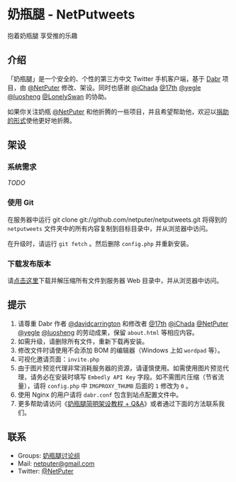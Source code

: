 奶瓶腿 - NetPutweets
====================
抱着奶瓶腿 享受推的乐趣

介绍
----

「奶瓶腿」是一个安全的、个性的第三方中文 Twitter 手机客户端，基于 [Dabr](http://code.google.com/p/dabr) 项目，由 [@NetPuter](https://twitter.com/NetPuter) 修改、架设。同时也感谢 [@iChada](https://twitter.com/iChada) [@17th](https://twitter.com/17th) [@yegle](https://twitter.com/yegle) [@luosheng](https://twitter.com/luosheng) [@LonelySwan](https://twitter.com/LonelySwan) 的协助。

如果你关注奶瓶 [@NetPuter](https://twitter.com/NetPuter) 和他折腾的一些项目，并且希望帮助他，欢迎以[捐助的形式](http://netputer.me/donate/)使他更好地折腾。

架设
----

### 系统需求 ###

_TODO_

### 使用 Git ###

在服务器中运行
    git clone git://github.com/netputer/netputweets.git
将得到的 `netputweets` 文件夹中的所有内容复制到目标目录中，并从浏览器中访问。

在升级时，请运行 `git fetch` 。然后删除 `config.php` 并重新安装。

### 下载发布版本 ###

请[点击这里](https://github.com/netputer/netputweets/archives/master)下载并解压缩所有文件到服务器 Web 目录中，并从浏览器中访问。

提示
----

1. 请尊重 Dabr 作者 [@davidcarrington](https://twitter.com/davidcarrington) 和修改者 [@17th](https://twitter.com/17th) [@iChada](https://twitter.com/iChada) [@NetPuter](https://twitter.com/NetPuter) [@yegle](https://twitter.com/yegle) [@luosheng](https://twitter.com/luosheng) 的劳动成果，保留 `about.html` 等相应内容。
2. 如需升级，请删除所有文件，重新下载再安装。
3. 修改文件时请使用不会添加 BOM 的编辑器（Windows 上如 `wordpad` 等）。
4. 可视化邀请页面：`invite.php`
5. 由于图片预览代理非常消耗服务器的资源，请谨慎使用。如需使用图片预览代理，请务必在安装时填写 `Embedly API Key` 字段。如不需图片压缩（节省流量），请将 `config.php` 中 `IMGPROXY_THUMB` 后面的 `1` 修改为 `0` 。
6. 使用 Nginx 的用户请将 `dabr.conf` 包含到站点配置文件中。
7. 更多帮助请访问《[奶瓶腿简明架设教程 + Q&A](http://netputer.me/2009/10/netputweets-guide/)》或者通过下面的方法联系我们。

联系
----

* Groups: [奶瓶腿讨论组](https://groups.google.com/group/netputweets?hl=zh-CN)
* Mail: <netputer@gmail.com>
* Twitter: [@NetPuter](https://twitter.com/NetPuter)
